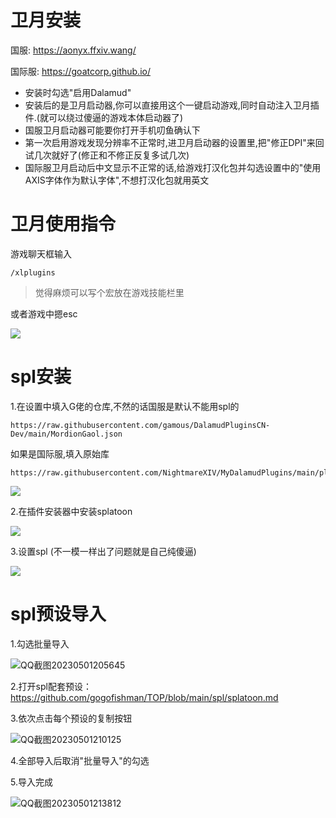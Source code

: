 # 卫月安装

国服: https://aonyx.ffxiv.wang/

国际服: https://goatcorp.github.io/



- 安装时勾选"启用Dalamud"
- 安装后的是卫月启动器,你可以直接用这个一键启动游戏,同时自动注入卫月插件.(就可以绕过傻逼的游戏本体启动器了)
- 国服卫月启动器可能要你打开手机叨鱼确认下
- 第一次启用游戏发现分辨率不正常时,进卫月启动器的设置里,把"修正DPI"来回试几次就好了(修正和不修正反复多试几次)
- 国际服卫月启动后中文显示不正常的话,给游戏打汉化包并勾选设置中的"使用AXIS字体作为默认字体",不想打汉化包就用英文



# 卫月使用指令

游戏聊天框输入

```
/xlplugins
```

> 觉得麻烦可以写个宏放在游戏技能栏里



或者游戏中摁esc

![](img/QQ截图20230501210510.png)

# spl安装

1.在设置中填入G佬的仓库,不然的话国服是默认不能用spl的

```
https://raw.githubusercontent.com/gamous/DalamudPluginsCN-Dev/main/MordionGaol.json
```

如果是国际服,填入原始库

```
https://raw.githubusercontent.com/NightmareXIV/MyDalamudPlugins/main/pluginmaster.json
```

![](img/QQ截图20230501204805.png)



2.在插件安装器中安装splatoon

![](img/QQ截图20230501204944.png)



3.设置spl (不一模一样出了问题就是自己纯傻逼)

![](img/QQ截图20230501205013.png)



# spl预设导入

1.勾选批量导入

![QQ截图20230501205645](img/QQ截图20230501205645.png)

2.打开spl配套预设：https://github.com/gogofishman/TOP/blob/main/spl/splatoon.md 

3.依次点击每个预设的复制按钮

![QQ截图20230501210125](img/QQ截图20230501210125.png)

4.全部导入后取消"批量导入"的勾选

5.导入完成

![QQ截图20230501213812](img/QQ截图20230501213812.png)
